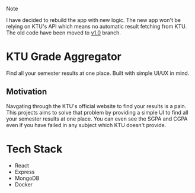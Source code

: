 > [!NOTE]
> I have decided to rebuild the app with new logic. The new app won't be relying on KTU's API which means no automatic result fetching from KTU. The old code have been moved to [v1.0](https://github.com/rithask/ktu-results-aggregator/tree/v1.0) branch.

# KTU Grade Aggregator

Find all your semester results at one place. Built with simple UI/UX in mind.

## Motivation

Navgating through the KTU's official website to find your results is a pain. This projects aims to solve that problem by providing a simple UI to find all your semester results at one place. You can even see the SGPA and CGPA even if you have failed in any subject which KTU doesn't provide.

# Tech Stack

- React
- Express
- MongoDB
- Docker
